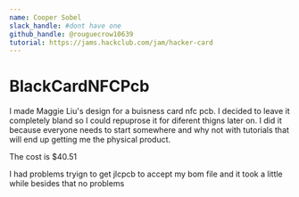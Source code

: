 ```yaml
---
name: Cooper Sobel
slack_handle: #dont have one
github_handle: @rouguecrow10639
tutorial: https://jams.hackclub.com/jam/hacker-card
---
```


# BlackCardNFCPcb

I made Maggie Liu's design for a buisness card nfc pcb.  I decided to leave it completely bland so I could repuprose it for diferent thigns later on.  I did it because everyone needs to start somewhere and why not with tutorials that will end up getting me the physical product.

The cost is $40.51

I had problems tryign to get jlcpcb to accept my bom file and it took a little while besides that no problems
